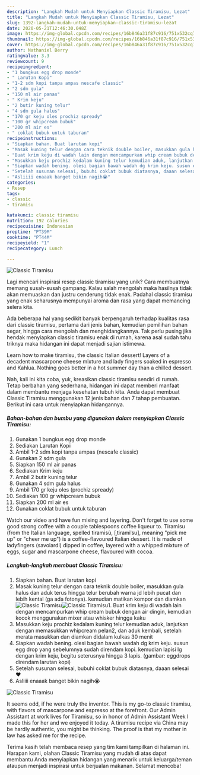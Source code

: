 ```yaml
---
description: "Langkah Mudah untuk Menyiapkan Classic Tiramisu, Lezat"
title: "Langkah Mudah untuk Menyiapkan Classic Tiramisu, Lezat"
slug: 1392-langkah-mudah-untuk-menyiapkan-classic-tiramisu-lezat
date: 2020-05-21T12:46:30.048Z
image: https://img-global.cpcdn.com/recipes/16b846a31f87c916/751x532cq70/classic-tiramisu-foto-resep-utama.jpg
thumbnail: https://img-global.cpcdn.com/recipes/16b846a31f87c916/751x532cq70/classic-tiramisu-foto-resep-utama.jpg
cover: https://img-global.cpcdn.com/recipes/16b846a31f87c916/751x532cq70/classic-tiramisu-foto-resep-utama.jpg
author: Nathaniel Berry
ratingvalue: 3.3
reviewcount: 9
recipeingredient:
- "1 bungkus egg drop monde"
- " Larutan Kopi"
- "1-2 sdm kopi tanpa ampas nescafe classic"
- "2 sdm gula"
- "150 ml air panas"
- " Krim keju"
- "2 butir kuning telur"
- "4 sdm gula halus"
- "170 gr keju oles prochiz spready"
- "100 gr whipcream bubuk"
- "200 ml air es"
- " coklat bubuk untuk taburan"
recipeinstructions:
- "Siapkan bahan. Buat larutan kopi"
- "Masak kuning telur dengan cara teknik double boiler, masukkan gula halus dan aduk terus hingga telur berubah warna jd lebih pucat dan lebih kental (ga ada fotonya). kemudian matikan kompor dan diamkan"
- "Buat krim keju di wadah lain dengan mencampurkan whip cream bubuk dengan air dingin, kemudian kocok menggunakan mixer atau whisker hingga kaku"
- "Masukkan keju prochiz kedalam kuning telur kemudian aduk, lanjutkan dengan memasukkan whipcream pelan2, dan aduk kembali, setelah merata masukkan dan diamkan didalam kulkas 30 menit"
- "Siapkan wadah bening. olesi bagian bawah wadah dg krim keju. susun egg drop yang sebelumnya sudah direndam kopi. kemudian lapisi lg dengan krim keju, begitu seterusnya hingga 3 lapis. (gambar: eggdrops direndam larutan kopi)"
- "Setelah susunan selesai, bubuhi coklat bubuk diatasnya, daaan selesai ❤️"
- "Asliiii enaaak banget bikin nagih😭"
categories:
- Resep
tags:
- classic
- tiramisu

katakunci: classic tiramisu 
nutrition: 192 calories
recipecuisine: Indonesian
preptime: "PT39M"
cooktime: "PT44M"
recipeyield: "1"
recipecategory: Lunch

---
```



![Classic Tiramisu](https://img-global.cpcdn.com/recipes/16b846a31f87c916/751x532cq70/classic-tiramisu-foto-resep-utama.jpg)

Lagi mencari inspirasi resep classic tiramisu yang unik? Cara membuatnya memang susah-susah gampang. Kalau salah mengolah maka hasilnya tidak akan memuaskan dan justru cenderung tidak enak. Padahal classic tiramisu yang enak seharusnya mempunyai aroma dan rasa yang dapat memancing selera kita.

Ada beberapa hal yang sedikit banyak berpengaruh terhadap kualitas rasa dari classic tiramisu, pertama dari jenis bahan, kemudian pemilihan bahan segar, hingga cara mengolah dan menghidangkannya. Tak perlu pusing jika hendak menyiapkan classic tiramisu enak di rumah, karena asal sudah tahu triknya maka hidangan ini dapat menjadi sajian istimewa.

Learn how to make tiramisu, the classic Italian dessert! Layers of a decadent mascarpone cheese mixture and lady fingers soaked in espresso and Kahlua. Nothing goes better in a hot summer day than a chilled dessert.


Nah, kali ini kita coba, yuk, kreasikan classic tiramisu sendiri di rumah. Tetap berbahan yang sederhana, hidangan ini dapat memberi manfaat dalam membantu menjaga kesehatan tubuh kita. Anda dapat membuat Classic Tiramisu menggunakan 12 jenis bahan dan 7 tahap pembuatan. Berikut ini cara untuk menyiapkan hidangannya.

<!--inarticleads1-->

##### Bahan-bahan dan bumbu yang digunakan dalam menyiapkan Classic Tiramisu:

1. Gunakan 1 bungkus egg drop monde
1. Sediakan  Larutan Kopi
1. Ambil 1-2 sdm kopi tanpa ampas (nescafe classic)
1. Gunakan 2 sdm gula
1. Siapkan 150 ml air panas
1. Sediakan  Krim keju
1. Ambil 2 butir kuning telur
1. Gunakan 4 sdm gula halus
1. Ambil 170 gr keju oles (prochiz spready)
1. Sediakan 100 gr whipcream bubuk
1. Siapkan 200 ml air es
1. Gunakan  coklat bubuk untuk taburan


Watch our video and have fun mixing and layering. Don&#39;t forget to use some good strong coffee with a couple tablespoons coffee liqueur to. Tiramisu (from the Italian language, spelled tiramisù, [ˌtiramiˈsu], meaning &#34;pick me up&#34; or &#34;cheer me up&#34;) is a coffee-flavoured Italian dessert. It is made of ladyfingers (savoiardi) dipped in coffee, layered with a whipped mixture of eggs, sugar and mascarpone cheese, flavoured with cocoa. 

<!--inarticleads2-->

##### Langkah-langkah membuat Classic Tiramisu:

1. Siapkan bahan. Buat larutan kopi
1. Masak kuning telur dengan cara teknik double boiler, masukkan gula halus dan aduk terus hingga telur berubah warna jd lebih pucat dan lebih kental (ga ada fotonya). kemudian matikan kompor dan diamkan
<img src="//assets-global.cpcdn.com/assets/icons/button_play-2c75c40dde080a61004c1f40b05d8f140eaff45d7e9e6481dc71c63d2e7c4909.png" alt="Classic Tiramisu"><img src="//assets-global.cpcdn.com/assets/icons/button_play-2c75c40dde080a61004c1f40b05d8f140eaff45d7e9e6481dc71c63d2e7c4909.png" alt="Classic Tiramisu">1. Buat krim keju di wadah lain dengan mencampurkan whip cream bubuk dengan air dingin, kemudian kocok menggunakan mixer atau whisker hingga kaku
1. Masukkan keju prochiz kedalam kuning telur kemudian aduk, lanjutkan dengan memasukkan whipcream pelan2, dan aduk kembali, setelah merata masukkan dan diamkan didalam kulkas 30 menit
1. Siapkan wadah bening. olesi bagian bawah wadah dg krim keju. susun egg drop yang sebelumnya sudah direndam kopi. kemudian lapisi lg dengan krim keju, begitu seterusnya hingga 3 lapis. (gambar: eggdrops direndam larutan kopi)
1. Setelah susunan selesai, bubuhi coklat bubuk diatasnya, daaan selesai ❤️
1. Asliiii enaaak banget bikin nagih😭
<img src="//assets-global.cpcdn.com/assets/icons/button_play-2c75c40dde080a61004c1f40b05d8f140eaff45d7e9e6481dc71c63d2e7c4909.png" alt="Classic Tiramisu">

It seems odd, if he were truly the inventor. This is my go-to classic tiramisu, with flavors of mascarpone and espresso at the forefront. Our Admin Assistant at work lives for Tiramisu, so in honor of Admin Assistant Week I made this for her and we enjoyed it today. A tiramisu recipe via China may be hardly authentic, you might be thinking. The proof is that my mother in law has asked me for the recipe. 

Terima kasih telah membaca resep yang tim kami tampilkan di halaman ini. Harapan kami, olahan Classic Tiramisu yang mudah di atas dapat membantu Anda menyiapkan hidangan yang menarik untuk keluarga/teman ataupun menjadi inspirasi untuk berjualan makanan. Selamat mencoba!
